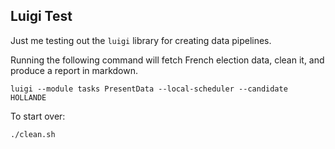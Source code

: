 ## Luigi Test

Just me testing out the `luigi` library for creating data pipelines.

Running the following command will fetch French election data, clean it, and produce a report in markdown.

`luigi --module tasks PresentData --local-scheduler --candidate HOLLANDE`

To start over:

`./clean.sh`